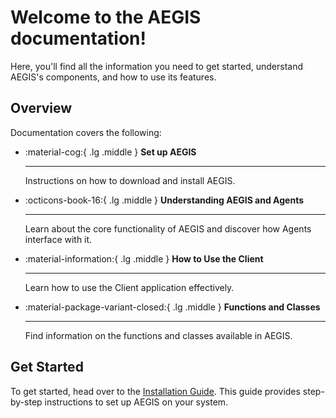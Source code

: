 # Welcome to the AEGIS documentation!

Here, you'll find all the information you need to get started, understand
AEGIS's components, and how to use its features.

## Overview

Documentation covers the following:

<div class="grid cards" markdown>

-   :material-cog:{ .lg .middle } __Set up AEGIS__ 

    ---

    Instructions on how to download and install AEGIS.

-   :octicons-book-16:{ .lg .middle } __Understanding AEGIS and Agents__

    ---

    Learn about the core functionality of AEGIS and discover how Agents interface with it.

-   :material-information:{ .lg .middle } __How to Use the Client__

    ---

    Learn how to use the Client application effectively.

-   :material-package-variant-closed:{ .lg .middle } __Functions and Classes__

    ---

    Find information on the functions and classes available in AEGIS.

</div>

## Get Started

To get started, head over to the [Installation Guide](aegis/installation-guide.md).
This guide provides step-by-step instructions to set up AEGIS on your system.
